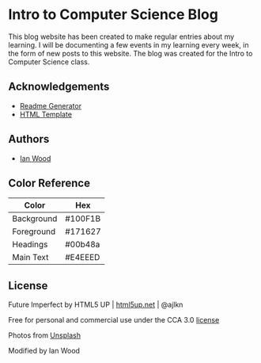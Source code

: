 
# Intro to Computer Science Blog

This blog website has been created to make regular entries about my learning. I will be documenting a few events in my learning every week, in the form of new posts to this website. The blog was created for the Intro to Computer Science class.



## Acknowledgements

 - [Readme Generator](https://awesomeopensource.com/project/elangosundar/readme.so)
 - [HTML Template](https://html5up.net/)
## Authors

- [Ian Wood](https://github.com/Dev-Wood)

## Color Reference

| Color             | Hex                                                                |
| ----------------- | ------------------------------------------------------------------ |
| Background |  #100F1B |
| Foreground |  #171627 |
| Headings |  #00b48a |
| Main Text | #E4EEED |


## License

Future Imperfect by HTML5 UP | [html5up.net](html5up.net) | @ajlkn

Free for personal and commercial use under the CCA 3.0 [license](html5up.net/license)

Photos from [Unsplash](https://unsplash.com/)

Modified by Ian Wood

